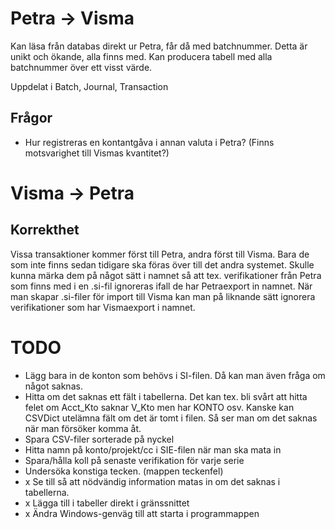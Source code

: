Petra -> Visma
==============
Kan läsa från databas direkt ur Petra, får då med batchnummer. Detta är
unikt och ökande, alla finns med. Kan producera tabell med alla batchnummer
över ett visst värde.

Uppdelat i Batch, Journal, Transaction

Frågor
------
* Hur registreras en kontantgåva i annan valuta i Petra? (Finns motsvarighet
  till Vismas kvantitet?)


Visma -> Petra
==============

Korrekthet
----------
Vissa transaktioner kommer först till Petra, andra först till Visma. Bara de
som inte finns sedan tidigare ska föras över till det andra systemet. Skulle
kunna märka dem på något sätt i namnet så att tex. verifikationer från Petra
som finns med i en .si-fil ignoreras ifall de har Petraexport in namnet. När
man skapar .si-filer för import till Visma kan man på liknande sätt ignorera
verifikationer som har Vismaexport i namnet.

TODO
====
* Lägg bara in de konton som behövs i SI-filen. Då kan man även fråga om något
  saknas.
* Hitta om det saknas ett fält i tabellerna. Det kan tex. bli svårt att hitta
  felet om Acct_Kto saknar V_Kto men har KONTO osv. Kanske kan CSVDict utelämna
  fält om det är tomt i filen. Så ser man om det saknas när man försöker komma
  åt.
* Spara CSV-filer sorterade på nyckel
* Hitta namn på konto/projekt/cc i SIE-filen när man ska mata in
* Spara/hålla koll på senaste verifikation för varje serie
* Undersöka konstiga tecken. (mappen teckenfel)
* x Se till så att nödvändig information matas in om det saknas i tabellerna.
* x Lägga till i tabeller direkt i gränssnittet
* x Ändra Windows-genväg till att starta i programmappen
